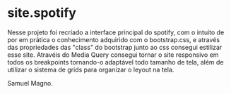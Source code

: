 # site.spotify

Nesse projeto foi recriado a interface principal do spotify, com o intuito de por em prática o conhecimento adquirido com o bootstrap.css, e através das propriedades das "class" do bootstrap junto ao css consegui estilizar esse site.
Atravéis do Media Query consegui tornar o site responsivo em todos os breakpoints tornando-o adaptável todo tamanho de tela, além de utilizar o sistema de grids para organizar o leyout na tela.

Samuel Magno.
